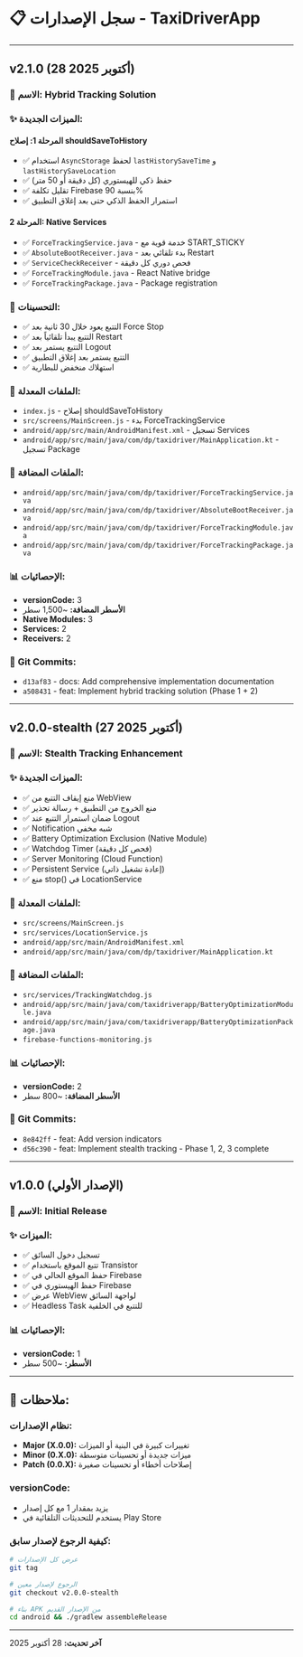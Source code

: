 # 📋 سجل الإصدارات - TaxiDriverApp

---

## v2.1.0 (28 أكتوبر 2025)

### 🎯 **الاسم:** Hybrid Tracking Solution

### ✨ **الميزات الجديدة:**

#### **المرحلة 1: إصلاح shouldSaveToHistory**
- ✅ استخدام `AsyncStorage` لحفظ `lastHistorySaveTime` و `lastHistorySaveLocation`
- ✅ حفظ ذكي للهيستوري (كل دقيقة أو 50 متر)
- ✅ تقليل تكلفة Firebase بنسبة 90%
- ✅ استمرار الحفظ الذكي حتى بعد إغلاق التطبيق

#### **المرحلة 2: Native Services**
- ✅ `ForceTrackingService.java` - خدمة قوية مع START_STICKY
- ✅ `AbsoluteBootReceiver.java` - بدء تلقائي بعد Restart
- ✅ `ServiceCheckReceiver` - فحص دوري كل دقيقة
- ✅ `ForceTrackingModule.java` - React Native bridge
- ✅ `ForceTrackingPackage.java` - Package registration

### 🔧 **التحسينات:**
- ✅ التتبع يعود خلال 30 ثانية بعد Force Stop
- ✅ التتبع يبدأ تلقائياً بعد Restart
- ✅ التتبع يستمر بعد Logout
- ✅ التتبع يستمر بعد إغلاق التطبيق
- ✅ استهلاك منخفض للبطارية

### 📁 **الملفات المعدلة:**
- `index.js` - إصلاح shouldSaveToHistory
- `src/screens/MainScreen.js` - بدء ForceTrackingService
- `android/app/src/main/AndroidManifest.xml` - تسجيل Services
- `android/app/src/main/java/com/dp/taxidriver/MainApplication.kt` - تسجيل Package

### 📁 **الملفات المضافة:**
- `android/app/src/main/java/com/dp/taxidriver/ForceTrackingService.java`
- `android/app/src/main/java/com/dp/taxidriver/AbsoluteBootReceiver.java`
- `android/app/src/main/java/com/dp/taxidriver/ForceTrackingModule.java`
- `android/app/src/main/java/com/dp/taxidriver/ForceTrackingPackage.java`

### 📊 **الإحصائيات:**
- **versionCode:** 3
- **الأسطر المضافة:** ~1,500 سطر
- **Native Modules:** 3
- **Services:** 2
- **Receivers:** 2

### 🔗 **Git Commits:**
- `d13af83` - docs: Add comprehensive implementation documentation
- `a508431` - feat: Implement hybrid tracking solution (Phase 1 + 2)

---

## v2.0.0-stealth (27 أكتوبر 2025)

### 🎯 **الاسم:** Stealth Tracking Enhancement

### ✨ **الميزات الجديدة:**
- ✅ منع إيقاف التتبع من WebView
- ✅ منع الخروج من التطبيق + رسالة تحذير
- ✅ ضمان استمرار التتبع عند Logout
- ✅ Notification شبه مخفي
- ✅ Battery Optimization Exclusion (Native Module)
- ✅ Watchdog Timer (فحص كل دقيقة)
- ✅ Server Monitoring (Cloud Function)
- ✅ Persistent Service (إعادة تشغيل ذاتي)
- ✅ منع stop() في LocationService

### 📁 **الملفات المعدلة:**
- `src/screens/MainScreen.js`
- `src/services/LocationService.js`
- `android/app/src/main/AndroidManifest.xml`
- `android/app/src/main/java/com/dp/taxidriver/MainApplication.kt`

### 📁 **الملفات المضافة:**
- `src/services/TrackingWatchdog.js`
- `android/app/src/main/java/com/taxidriverapp/BatteryOptimizationModule.java`
- `android/app/src/main/java/com/taxidriverapp/BatteryOptimizationPackage.java`
- `firebase-functions-monitoring.js`

### 📊 **الإحصائيات:**
- **versionCode:** 2
- **الأسطر المضافة:** ~800 سطر

### 🔗 **Git Commits:**
- `8e842ff` - feat: Add version indicators
- `d56c390` - feat: Implement stealth tracking - Phase 1, 2, 3 complete

---

## v1.0.0 (الإصدار الأولي)

### 🎯 **الاسم:** Initial Release

### ✨ **الميزات:**
- ✅ تسجيل دخول السائق
- ✅ تتبع الموقع باستخدام Transistor
- ✅ حفظ الموقع الحالي في Firebase
- ✅ حفظ الهيستوري في Firebase
- ✅ عرض WebView لواجهة السائق
- ✅ Headless Task للتتبع في الخلفية

### 📊 **الإحصائيات:**
- **versionCode:** 1
- **الأسطر:** ~500 سطر

---

## 📝 **ملاحظات:**

### **نظام الإصدارات:**
- **Major (X.0.0):** تغييرات كبيرة في البنية أو الميزات
- **Minor (0.X.0):** ميزات جديدة أو تحسينات متوسطة
- **Patch (0.0.X):** إصلاحات أخطاء أو تحسينات صغيرة

### **versionCode:**
- يزيد بمقدار 1 مع كل إصدار
- يستخدم للتحديثات التلقائية في Play Store

### **كيفية الرجوع لإصدار سابق:**
```bash
# عرض كل الإصدارات
git tag

# الرجوع لإصدار معين
git checkout v2.0.0-stealth

# بناء APK من الإصدار القديم
cd android && ./gradlew assembleRelease
```

---

**آخر تحديث:** 28 أكتوبر 2025

